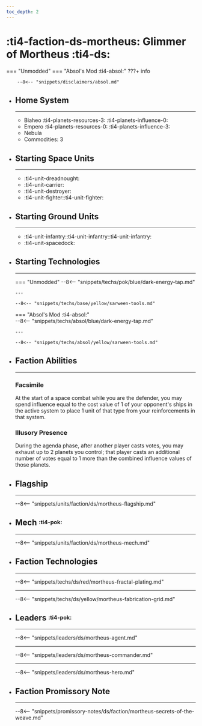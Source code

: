 ```yaml
---
toc_depth: 2
---
```


# :ti4-faction-ds-mortheus: Glimmer of Mortheus :ti4-ds:
=== "Unmodded"
=== "Absol's Mod :ti4-absol:" 
    ???+ info

        --8<-- "snippets/disclaimers/absol.md"

<div class="grid cards" markdown>

-   ## __Home System__

    ---

    * Biaheo :ti4-planets-resources-3: :ti4-planets-influence-0:
    * Empero :ti4-planets-resources-0: :ti4-planets-influence-3:
    * Nebula
    * Commodities: 3

</div>

<div class="grid cards" markdown>

-   ## __Starting Space Units__

    ---

    * :ti4-unit-dreadnought:
    * :ti4-unit-carrier:
    * :ti4-unit-destroyer:
    * :ti4-unit-fighter::ti4-unit-fighter:

-   ## __Starting Ground Units__

    ---

    * :ti4-unit-infantry::ti4-unit-infantry::ti4-unit-infantry:
    * :ti4-unit-spacedock:

-   ## __Starting Technologies__

    ---
    === "Unmodded"
        --8<-- "snippets/techs/pok/blue/dark-energy-tap.md"

        ---

        --8<-- "snippets/techs/base/yellow/sarween-tools.md"

    === "Absol's Mod :ti4-absol:"  
        --8<-- "snippets/techs/absol/blue/dark-energy-tap.md"

        ---

        --8<-- "snippets/techs/absol/yellow/sarween-tools.md"

-   ## __Faction Abilities__

    ---
    ### **Facsimile**
    
    At the start of a space combat while you are the defender, you may spend influence equal to the cost value of 1 of your opponent's ships in the active system to place 1 unit of that type from your reinforcements in that system.

    ### **Illusory Presence**
    
    During the agenda phase, after another player casts votes, you may exhaust up to 2 planets you control; that player casts an additional number of votes equal to 1 more than the combined influence values of those planets.

-   ## __Flagship__

    ---
    --8<-- "snippets/units/faction/ds/mortheus-flagship.md"

-   ## __Mech__ <sup><sub>:ti4-pok:</sub></sup>

    ---
    --8<-- "snippets/units/faction/ds/mortheus-mech.md"

</div>

<div class="grid cards" markdown>

-   ## __Faction Technologies__

    ---

    --8<-- "snippets/techs/ds/red/mortheus-fractal-plating.md"

    ---

    --8<-- "snippets/techs/ds/yellow/mortheus-fabrication-grid.md"


-   ## __Leaders__ <sup><sub>:ti4-pok:</sub></sup>

    ---
    
    --8<-- "snippets/leaders/ds/mortheus-agent.md"

    ---

    --8<-- "snippets/leaders/ds/mortheus-commander.md"

    ---

    --8<-- "snippets/leaders/ds/mortheus-hero.md"

-   ## __Faction Promissory Note__

    ---
    --8<-- "snippets/promissory-notes/ds/faction/mortheus-secrets-of-the-weave.md"

</div>
